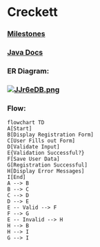 # Creckett 
 
### [Milestones](https://github.com/fssa-batch3/sec_a_arunkumar.dhanraj__corejava_project_2/milestones)


### [Java Docs](https://fssa-batch3.github.io/sec_a_arunkumar.dhanraj__corejava_project_2/)


### ER Diagram:
###   [![JJr6eDB.png](https://iili.io/JJr6eDB.png)](https://freeimage.host/)

### Flow:

```mermaid  
flowchart TD
A[Start]  
B[Display Registration Form]  
C[User Fills out Form]  
D[Validate Input]  
E{Validation Successful?}  
F[Save User Data]  
G[Registration Successful]  
H[Display Error Messages]  
I[End]  
A --> B  
B --> C  
C --> D  
D --> E  
E -- Valid --> F  
F --> G  
E -- Invalid --> H  
H --> B  
H --> I  
G --> I  
```
